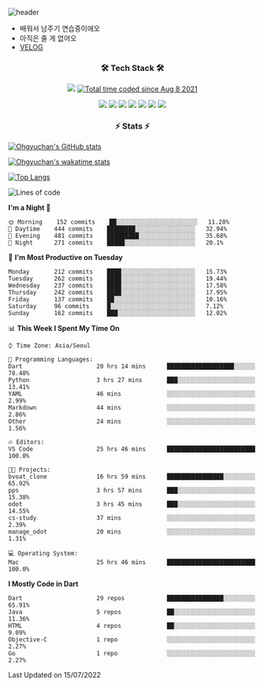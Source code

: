 <!--
**Ohgyuchan/Ohgyuchan** is a ✨ _special_ ✨ repository because its `README.md` (this file) appears on your GitHub profile.

Here are some ideas to get you started:

- 🔭 I’m currently working on ...
- 🌱 I’m currently learning ...
- 👯 I’m looking to collaborate on ...
- 🤔 I’m looking for help with ...
- 💬 Ask me about ...
- 📫 How to reach me: ...
- 😄 Pronouns: ...
- ⚡ Fun fact: ...
-->
![header](https://capsule-render.vercel.app/api?type=soft&color=auto&height=150&section=header&text=Ohgyuchan&fontSize=80&animation=twinkling)
<!-- ### Hi there 👋 -->
  * 배워서 남주기 연습중이에오
  * 아직은 줄 게 없어오
  * [VELOG](https://velog.io/@terman)



<h3 align="center"><b>🛠 Tech Stack 🛠</b></h3>

<p align="center">
<a href="https://hits.seeyoufarm.com"><img src="https://hits.seeyoufarm.com/api/count/incr/badge.svg?url=https%3A%2F%2Fgithub.com%2FOhgyuchan&count_bg=%2379C83D&title_bg=%23555555&icon=&icon_color=%23E7E7E7&title=visitors+%F0%9F%99%8C&edge_flat=false"/></a> <a href="https://wakatime.com/@9d35e6a9-2400-4e9b-b741-9597e6de1373"><img src="https://wakatime.com/badge/user/9d35e6a9-2400-4e9b-b741-9597e6de1373.svg" alt="Total time coded since Aug 8 2021" /></a></b>


<p align="center">
<!-- <img src="https://img.shields.io/badge/HTML5-E34F26?style=flat-square&logo=HTML5&logoColor=white"/></a> &nbsp -->
<!-- <img src="https://img.shields.io/badge/CSS3-1572B6?style=flat-square&logo=CSS3&logoColor=white"/></a> &nbsp -->
<!-- <img src="https://img.shields.io/badge/JavaScript-F7DF1E?style=flat-square&logo=JavaScript&logoColor=white"/></a> &nbsp -->
<!-- <img src="https://img.shields.io/badge/Node.js-339933?style=flat-square&logo=Node.js&logoColor=white"/></a> &nbsp -->
<img src="https://img.shields.io/badge/Android-3DDC84?style=flat-square&logo=Android&logoColor=white"/></a> 
<img src="https://img.shields.io/badge/Flutter-02569B?style=flat-square&logo=Flutter&logoColor=white"></a> 
<img src="https://img.shields.io/badge/Dart-0175C2?style=flat-square&logo=Dart&logoColor=white"></a> 
<!-- <img src="https://img.shields.io/badge/R-0175C2?style=flat-square&logo=R&logoColor=white"></a> &nbsp -->
<!-- <img src="https://img.shields.io/badge/MongoDB-47A248?style=flat-square&logo=MongoDB&logoColor=white"/></a> &nbsp -->
<!-- <img src="https://img.shields.io/badge/MySQL-4479A1?style=flat-square&logo=MySQL&logoColor=white"/></a> &nbsp -->
<img src="https://img.shields.io/badge/c++-00599C?style=flat-square&logo=c%2B%2B&logoColor=white"/></a> 
<img src="https://img.shields.io/badge/python-0175C2?style=flat-square&logo=python&logoColor=white"></a> 
<img src="https://img.shields.io/badge/github-181717?style=flat-square&logo=github&logoColor=white"></a> 
<img src="https://img.shields.io/badge/unity-FCC624?style=flat-square&logo=unity&logoColor=black"></a> 
<!-- <img src="https://img.shields.io/badge/Amazon AWS-232F3E?style=flat-square&logo=Amazon%20AWS&logoColor=white"/></a> &nbsp </p> -->
</b>

<h3 align="center"><b>⚡️ Stats ⚡️</b></h3>


[![Ohgyuchan's GitHub stats](https://github-readme-stats.vercel.app/api?username=Ohgyuchan&count_private=true&include_all_commits=true&show_icons=true&theme=buefy)](https://github.com/anuraghazra/github-readme-stats)

[![Ohgyuchan's wakatime stats](https://github-readme-stats.vercel.app/api/wakatime?username=TermanOh&layout=compact&theme=buefy)](https://github.com/anuraghazra/github-readme-stats)

[![Top Langs](https://github-readme-stats.vercel.app/api/top-langs/?username=Ohgyuchan&layout=compact&exclude_repo=unity_example&theme=buefy)](https://github.com/Ohgyuchan/github-readme-stats)
  
<!--START_SECTION:waka-->
![Lines of code](https://img.shields.io/badge/From%20Hello%20World%20I%27ve%20Written-1.2%20million%20lines%20of%20code-blue)

**I'm a Night 🦉** 

```text
🌞 Morning    152 commits    ██░░░░░░░░░░░░░░░░░░░░░░░   11.28% 
🌆 Daytime    444 commits    ████████░░░░░░░░░░░░░░░░░   32.94% 
🌃 Evening    481 commits    █████████░░░░░░░░░░░░░░░░   35.68% 
🌙 Night      271 commits    █████░░░░░░░░░░░░░░░░░░░░   20.1%

```
📅 **I'm Most Productive on Tuesday** 

```text
Monday       212 commits    ████░░░░░░░░░░░░░░░░░░░░░   15.73% 
Tuesday      262 commits    ████░░░░░░░░░░░░░░░░░░░░░   19.44% 
Wednesday    237 commits    ████░░░░░░░░░░░░░░░░░░░░░   17.58% 
Thursday     242 commits    ████░░░░░░░░░░░░░░░░░░░░░   17.95% 
Friday       137 commits    ██░░░░░░░░░░░░░░░░░░░░░░░   10.16% 
Saturday     96 commits     █░░░░░░░░░░░░░░░░░░░░░░░░   7.12% 
Sunday       162 commits    ███░░░░░░░░░░░░░░░░░░░░░░   12.02%

```


📊 **This Week I Spent My Time On** 

```text
⌚︎ Time Zone: Asia/Seoul

💬 Programming Languages: 
Dart                     20 hrs 14 mins      ███████████████████░░░░░░   78.48% 
Python                   3 hrs 27 mins       ███░░░░░░░░░░░░░░░░░░░░░░   13.41% 
YAML                     46 mins             ░░░░░░░░░░░░░░░░░░░░░░░░░   2.99% 
Markdown                 44 mins             ░░░░░░░░░░░░░░░░░░░░░░░░░   2.86% 
Other                    24 mins             ░░░░░░░░░░░░░░░░░░░░░░░░░   1.56%

🔥 Editors: 
VS Code                  25 hrs 46 mins      █████████████████████████   100.0%

🐱‍💻 Projects: 
bvoat_clone              16 hrs 59 mins      ████████████████░░░░░░░░░   65.92% 
pps                      3 hrs 57 mins       ███░░░░░░░░░░░░░░░░░░░░░░   15.38% 
odot                     3 hrs 45 mins       ███░░░░░░░░░░░░░░░░░░░░░░   14.55% 
cs-study                 37 mins             ░░░░░░░░░░░░░░░░░░░░░░░░░   2.39% 
manage_odot              20 mins             ░░░░░░░░░░░░░░░░░░░░░░░░░   1.31%

💻 Operating System: 
Mac                      25 hrs 46 mins      █████████████████████████   100.0%

```

**I Mostly Code in Dart** 

```text
Dart                     29 repos            ████████████████░░░░░░░░░   65.91% 
Java                     5 repos             ██░░░░░░░░░░░░░░░░░░░░░░░   11.36% 
HTML                     4 repos             ██░░░░░░░░░░░░░░░░░░░░░░░   9.09% 
Objective-C              1 repo              ░░░░░░░░░░░░░░░░░░░░░░░░░   2.27% 
Go                       1 repo              ░░░░░░░░░░░░░░░░░░░░░░░░░   2.27%

```



 Last Updated on 15/07/2022
<!--END_SECTION:waka-->


